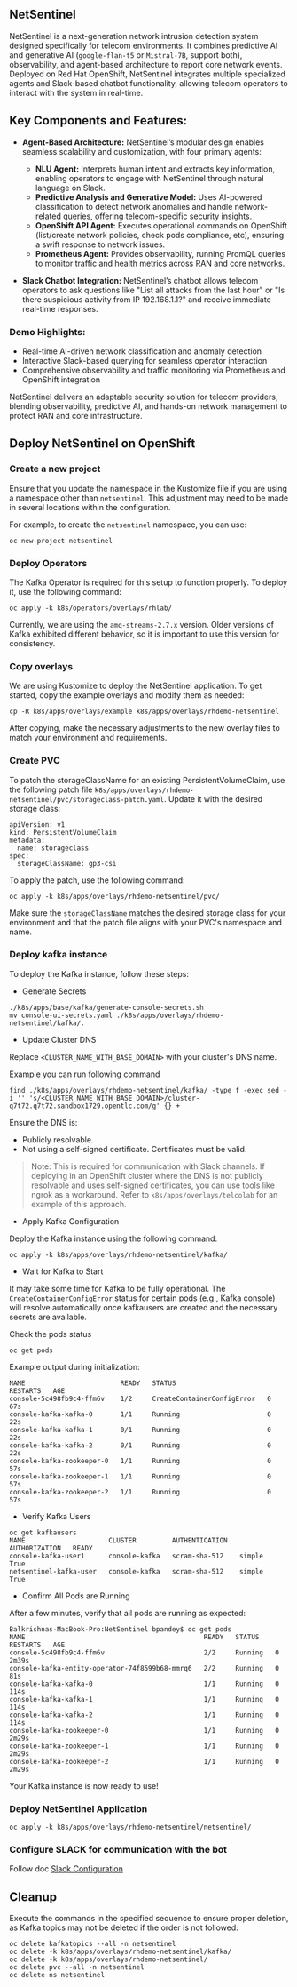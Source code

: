 ## NetSentinel

NetSentinel is a next-generation network intrusion detection system designed specifically for telecom environments. It combines predictive AI and generative AI (`google-flan-t5` or `Mistral-7B`, support both), observability, and agent-based architecture to report core network events. Deployed on Red Hat OpenShift, NetSentinel integrates multiple specialized agents and Slack-based chatbot functionality, allowing telecom operators to interact with the system in real-time.

## Key Components and Features:

- **Agent-Based Architecture:** NetSentinel’s modular design enables seamless scalability and customization, with four primary agents:

   - **NLU Agent:** Interprets human intent and extracts key information, enabling operators to engage with NetSentinel through natural language on Slack.
   - **Predictive Analysis and Generative Model:** Uses AI-powered classification to detect network anomalies and handle network-related queries, offering telecom-specific security insights.
   - **OpenShift API Agent:** Executes operational commands on OpenShift (list/create network policies, check pods compliance, etc), ensuring a swift response to network issues.
   - **Prometheus Agent:** Provides observability, running PromQL queries to monitor traffic and health metrics across RAN and core networks.

- **Slack Chatbot Integration:** NetSentinel’s chatbot allows telecom operators to ask questions like "List all attacks from the last hour" or "Is there suspicious activity from IP 192.168.1.1?" and receive immediate real-time responses.

### Demo Highlights:

- Real-time AI-driven network classification and anomaly detection
- Interactive Slack-based querying for seamless operator interaction
- Comprehensive observability and traffic monitoring via Prometheus and OpenShift integration

NetSentinel delivers an adaptable security solution for telecom providers, blending observability, predictive AI, and hands-on network management to protect RAN and core infrastructure.


## Deploy NetSentinel on OpenShift

### Create a new project 

Ensure that you update the namespace in the Kustomize file if you are using a namespace other than `netsentinel`. This adjustment may need to be made in several locations within the configuration.

For example, to create the `netsentinel` namespace, you can use:

```
oc new-project netsentinel
```

### Deploy Operators

The Kafka Operator is required for this setup to function properly. To deploy it, use the following command:

```
oc apply -k k8s/operators/overlays/rhlab/
```

Currently, we are using the `amq-streams-2.7.x` version. Older versions of Kafka exhibited different behavior, so it is important to use this version for consistency.


### Copy overlays
We are using Kustomize to deploy the NetSentinel application. To get started, copy the example overlays and modify them as needed:

```
cp -R k8s/apps/overlays/example k8s/apps/overlays/rhdemo-netsentinel
```

After copying, make the necessary adjustments to the new overlay files to match your environment and requirements.


### Create PVC
To patch the storageClassName for an existing PersistentVolumeClaim, use the following patch file `k8s/apps/overlays/rhdemo-netsentinel/pvc/storageclass-patch.yaml`. Update it with the desired storage class:

```
apiVersion: v1
kind: PersistentVolumeClaim
metadata:
  name: storageclass
spec:
  storageClassName: gp3-csi
```

To apply the patch, use the following command:

```
oc apply -k k8s/apps/overlays/rhdemo-netsentinel/pvc/
```

Make sure the `storageClassName` matches the desired storage class for your environment and that the patch file aligns with your PVC's namespace and name.


### Deploy kafka instance

To deploy the Kafka instance, follow these steps:

- Generate Secrets

```
./k8s/apps/base/kafka/generate-console-secrets.sh
mv console-ui-secrets.yaml ./k8s/apps/overlays/rhdemo-netsentinel/kafka/.
```

- Update Cluster DNS

Replace `<CLUSTER_NAME_WITH_BASE_DOMAIN>` with your cluster's DNS name. 

Example you can run following command
```
find ./k8s/apps/overlays/rhdemo-netsentinel/kafka/ -type f -exec sed -i '' 's/<CLUSTER_NAME_WITH_BASE_DOMAIN>/cluster-q7t72.q7t72.sandbox1729.opentlc.com/g' {} +
```

Ensure the DNS is:

  - Publicly resolvable.
  - Not using a self-signed certificate. Certificates must be valid.

> Note: This is required for communication with Slack channels.
If deploying in an OpenShift cluster where the DNS is not publicly resolvable and uses self-signed certificates, you can use tools like ngrok as a workaround. Refer to `k8s/apps/overlays/telcolab` for an example of this approach.

- Apply Kafka Configuration

Deploy the Kafka instance using the following command:

```
oc apply -k k8s/apps/overlays/rhdemo-netsentinel/kafka/
```

- Wait for Kafka to Start

It may take some time for Kafka to be fully operational. The `CreateContainerConfigError` status for certain pods (e.g., Kafka console) will resolve automatically once kafkausers are created and the necessary secrets are available.

Check the pods status 

```
oc get pods
```

Example output during initialization:

```
NAME                        READY   STATUS                       RESTARTS   AGE
console-5c498fb9c4-ffm6v    1/2     CreateContainerConfigError   0          67s
console-kafka-kafka-0       1/1     Running                      0          22s
console-kafka-kafka-1       0/1     Running                      0          22s
console-kafka-kafka-2       0/1     Running                      0          22s
console-kafka-zookeeper-0   1/1     Running                      0          57s
console-kafka-zookeeper-1   1/1     Running                      0          57s
console-kafka-zookeeper-2   1/1     Running                      0          57s
```

- Verify Kafka Users

```
oc get kafkausers
NAME                     CLUSTER         AUTHENTICATION   AUTHORIZATION   READY
console-kafka-user1      console-kafka   scram-sha-512    simple          True
netsentinel-kafka-user   console-kafka   scram-sha-512    simple          True
```

- Confirm All Pods are Running

After a few minutes, verify that all pods are running as expected:


```
Balkrishnas-MacBook-Pro:NetSentinel bpandey$ oc get pods
NAME                                             READY   STATUS    RESTARTS   AGE
console-5c498fb9c4-ffm6v                         2/2     Running   0          2m39s
console-kafka-entity-operator-74f8599b68-mmrq6   2/2     Running   0          81s
console-kafka-kafka-0                            1/1     Running   0          114s
console-kafka-kafka-1                            1/1     Running   0          114s
console-kafka-kafka-2                            1/1     Running   0          114s
console-kafka-zookeeper-0                        1/1     Running   0          2m29s
console-kafka-zookeeper-1                        1/1     Running   0          2m29s
console-kafka-zookeeper-2                        1/1     Running   0          2m29s
```

Your Kafka instance is now ready to use!


### Deploy NetSentinel Application
```
oc apply -k k8s/apps/overlays/rhdemo-netsentinel/netsentinel/
```

### Configure SLACK for communication with the bot
Follow doc [Slack Configuration](./docs/slack/configure-slack.md)


## Cleanup
Execute the commands in the specified sequence to ensure proper deletion, as Kafka topics may not be deleted if the order is not followed:

```
oc delete kafkatopics --all -n netsentinel
oc delete -k k8s/apps/overlays/rhdemo-netsentinel/kafka/
oc delete -k k8s/apps/overlays/rhdemo-netsentinel/
oc delete pvc --all -n netsentinel 
oc delete ns netsentinel
```